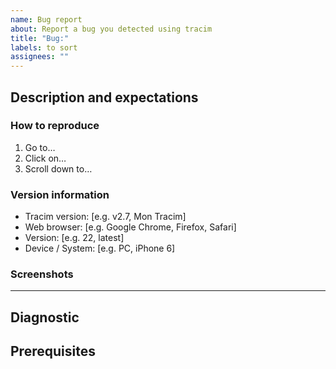 ```yaml
---
name: Bug report
about: Report a bug you detected using tracim
title: "Bug:"
labels: to sort
assignees: ""
---
```

## Description and expectations

<!-- Explain: -->
<!-- - the bug and what is going wrong. -->
<!-- - what needs to be done to consider the bug solved. -->
<!-- - what would you have expected from tracim in this situation. -->

<!-- If you know which component may be affected, feel free to mention it. -->

### How to reproduce

<!-- Detail steps to reproduce the bug: -->
<!-- If possible, explain whether the bug is systematically occurring or if it is random. -->
1. Go to…
2. Click on…
3. Scroll down to…

<!-- Optionally, if you know how to get them through the browser's developer tools, please include console logs written during the bug occurence. You can also include HTTP responses which have a 4xx or 5xx error code. -->

### Version information

<!-- Optional - describe the environment which reveals the bug: -->

- Tracim version: [e.g. v2.7, Mon Tracim]
- Web browser: [e.g. Google Chrome, Firefox, Safari]
- Version: [e.g. 22, latest]
- Device / System: [e.g. PC, iPhone 6]

### Screenshots

<!-- Help us understand the problem with screenshots. You can use [peek](https://github.com/phw/peek) to generate animated GIFs. -->
<!-- WARNING: take care of not revealing sensitive data in those screenshots/videos. -->

________________________________________________
<!-- *The following sections are for the maintainers* -->

## Diagnostic

<!-- Explain what may cause the bug. -->

## Prerequisites

<!-- Optional - list the issues that must be solved or what needs to be done before handling this issue. -->

<!-- ## Required sections, if relevant ## -->

<!-- - To be discussed before development -->
<!-- - Interface -->
<!-- - Translations -->
<!-- - Workaround -->
<!-- - Extra information -->
<!-- - Implemented solution -->
